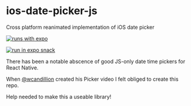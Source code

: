 # ios-date-picker-js
Cross platform reanimated implementation of iOS date picker

[![runs with expo](https://img.shields.io/badge/Runs%20with%20Expo-000.svg?style=flat-square&logo=EXPO&labelColor=f3f3f3&logoColor=000)](https://expo.io/)

[![run in expo snack](https://img.shields.io/badge/Run%20in%20Snack-4630EB.svg?style=flat-square&logo=EXPO&labelColor=FFF&logoColor=000)](https://snack.expo.io/@git/github.com/app-sapiens/ios-date-picker-js:example)

There has been a notable abscence of good JS-only date time pickers for React Native.

When [@wcandillion](https://github.com/wcandillon) created his Picker video I felt obliged to create this repo.

Help needed to make this a useable library!
